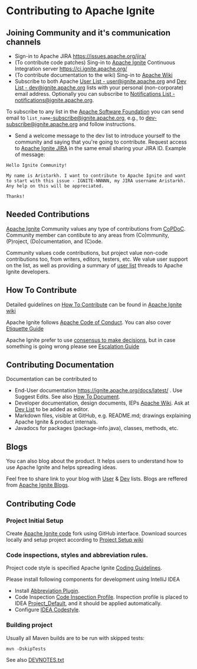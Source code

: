 # Contributing to Apache Ignite
## Joining Community and it's communication channels
- Sign-in to Apache JIRA https://issues.apache.org/jira/
- (To contribute code patches) Sing-in to [Apache Ignite](https://ignite.apache.org/) Continuous Integration server https://ci.ignite.apache.org/
- (To contribute documentation to the wiki) Sing-in to [Apache Wiki](https://cwiki.apache.org/confluence/display/IGNITE)
- Subscribe to both Apache [User List - user@ignite.apache.org](https://lists.apache.org/list.html?user@ignite.apache.org)
and [Dev List - dev@ignite.apache.org](https://lists.apache.org/list.html?dev@ignite.apache.org) lists with your personal (non-corporate) email address.
 Optionally you can subscribe to [Notifications List - notifications@ignite.apache.org](https://lists.apache.org/list.html?notifications@ignite.apache.org).

 To subscribe to any list in the [Apache Software Foundation](https://www.apache.org/foundation/) you can send email to `list_name`-subscribe@ignite.apache.org, e.g., to dev-subscribe@ignite.apache.org and follow instructions.

- Send a welcome message to the dev list to introduce yourself to the community and saying that you're going to contribute. 
Request access to [Apache Ignite JIRA](https://issues.apache.org/jira/) in the same email sharing your JIRA ID.
Example of message:
```
Hello Ignite Community!

My name is Aristarkh. I want to contribute to Apache Ignite and want to start with this issue - IGNITE-NNNNN, my JIRA username Aristarkh. Any help on this will be appreciated.

Thanks!
```

## Needed Contributions
[Apache Ignite](https://ignite.apache.org/) Community values any type of contributions from [CoPDoC](https://community.apache.org/contributors/#contributing-a-project-copdoc). Community member can contibute to any areas from (Co)mmunity, (P)roject, (Do)cumentation, and (C)ode.

Community values code contributions, but project value non-code contributions too, from writers, editors, testers, etc.
We value user support on the list, as well as providing a summary of [user list](https://lists.apache.org/list.html?user@ignite.apache.org) threads to Apache Ignite developers.

## How To Contribute
Detailed guidelines on [How To Contribute](https://cwiki.apache.org/confluence/display/IGNITE/How+to+Contribute) can be found in [Apache Ignite wiki](https://cwiki.apache.org/confluence/display/IGNITE/How+to+Contribute)

Apache Ignite follows [Apache Code of Conduct](https://www.apache.org/foundation/policies/conduct.html). You can also cover
[Etiquette Guide](http://community.apache.org/contributors/etiquette)

Apache Ignite prefer to use [consensus to make decisions](http://community.apache.org/committers/consensusBuilding.html), but in case something is going wrong please see [Escalation Guide](https://www.apache.org/board/escalation)

## Contributing Documentation
Documentation can be contributed to
 - End-User documentation https://ignite.apache.org/docs/latest/ . Use Suggest Edits. See also [How To Document](https://cwiki.apache.org/confluence/display/IGNITE/How+to+Document).
 - Developer documentation, design documents, IEPs [Apache Wiki](https://cwiki.apache.org/confluence/display/IGNITE). Ask at [Dev List](https://lists.apache.org/list.html?dev@ignite.apache.org) to be added as editor.
 - Markdown files, visible at GitHub, e.g. README.md; drawings explaining Apache Ignite & product internals.
 - Javadocs for packages (package-info.java), classes, methods, etc.

## Blogs
You can also blog about the product. It helps users to understand how to use Apache Ignite and helps spreading ideas.

Feel free to share link to your blog with
 [User](https://lists.apache.org/list.html?user@ignite.apache.org) & [Dev](https://lists.apache.org/list.html?dev@ignite.apache.org) lists.
Blogs are reffered from [Apache Ignite Blogs](https://ignite.apache.org/blogs.html).

## Contributing Code
### Project Initial Setup
Create [Apache Ignite code](https://github.com/apache/ignite) fork using GitHub interface.
Download sources locally and setup project according to [Project Setup wiki](https://cwiki.apache.org/confluence/display/IGNITE/Project+Setup)

### Code inspections, styles and abbreviation rules.
Project code style is specified Apache Ignite [Coding Guidelines](https://cwiki.apache.org/confluence/display/IGNITE/Coding+Guidelines).

Please install following components for development using IntelliJ IDEA
* Install [Abbreviation Plugin](https://cwiki.apache.org/confluence/display/IGNITE/Abbreviation+Rules#AbbreviationRules-IntelliJIdeaPlugin).
* Code Inspection  [Code Inspection Profile](https://cwiki.apache.org/confluence/display/IGNITE/Coding+Guidelines#CodingGuidelines-C.CodeInspection).
Inspection profile is placed to IDEA [Project_Default](.idea/inspectionProfiles/Project_Default.xml), and it should be applied automatically.
* Configure [IDEA Codestyle](https://cwiki.apache.org/confluence/display/IGNITE/Coding+Guidelines#CodingGuidelines-A.ConfigureIntelliJIDEAcodestyle).

### Building project
Usually all Maven builds are to be run with skipped tests:
```
mvn -DskipTests
```
See also [DEVNOTES.txt](DEVNOTES.txt)
